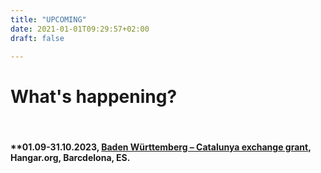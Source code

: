 ```yaml
---
title: "UPCOMING"
date: 2021-01-01T09:29:57+02:00
draft: false

---
```


# What's happening?

&nbsp;

#### **01.09-31.10.2023, [Baden Württemberg – Catalunya exchange grant](https://hangar.org/en/residencies-internacionals/jasmin-schadler/), Hangar.org, Barcdelona, ES.